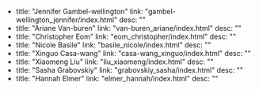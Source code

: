   - title: "Jennifer Gambel-wellington"
    link: "gambel-wellington_jennifer/index.html"
    desc: ""
  - title: "Ariane Van-buren"
    link: "van-buren_ariane/index.html"
    desc: ""
  - title: "Christopher Eom"
    link: "eom_christopher/index.html"
    desc: ""
  - title: "Nicole Basile"
    link: "basile_nicole/index.html"
    desc: ""
  - title: "Xinguo Casa-wang"
    link: "casa-wang_xinguo/index.html"
    desc: ""
  - title: "Xiaomeng Liu"
    link: "liu_xiaomeng/index.html"
    desc: ""
  - title: "Sasha Grabovskiy"
    link: "grabovskiy_sasha/index.html"
    desc: ""
  - title: "Hannah Elmer"
    link: "elmer_hannah/index.html"
    desc: ""
